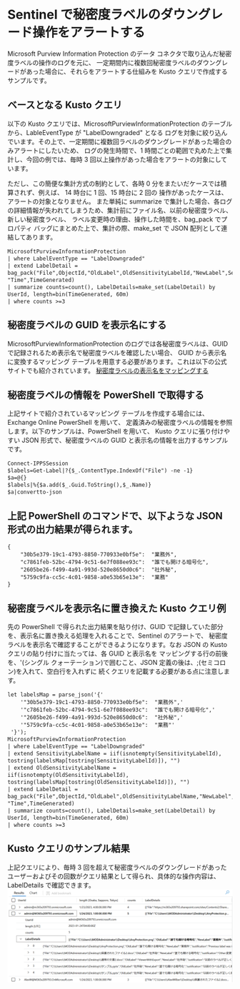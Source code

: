 # Sentinel で秘密度ラベルのダウングレード操作をアラートする
Microsoft Purview Information Protection のデータ コネクタで取り込んだ秘密度ラベルの操作のログを元に、
一定期間内に複数回秘密度ラベルのダウングレードがあった場合に、それらをアラートする仕組みを Kusto クエリで作成するサンプルです。

## ベースとなる Kusto クエリ
以下の Kusto クエリでは、MicrosoftPurviewInformationProtection のテーブルから、LableEventType が "LabelDowngraded" となる
ログを対象に絞り込んでいます。その上で、一定期間に複数回ラベルのダウングレードがあった場合のみアラートにしたいため、
ログの発生時間で、1 時間ごとの範囲で丸めた上で集計し、今回の例では、毎時 3 回以上操作があった場合をアラートの対象にしています。   

ただし、この簡便な集計方式の制約として、各時 0 分をまたいだケースでは積算されず、例えば、 14 時台に 1 回、15 時台に 2 回の
操作があったケースは、アラートの対象となりません。
また単純に summarize で集計した場合、各ログの詳細情報が失われてしまうため、集計前にファイル名、以前の秘密度ラベル、新しい秘密度ラベル、
ラベル変更時の理由、操作した時間を、bag_pack でプロパティ バッグにまとめた上で、集計の際、make_set で JSON 配列として連結してあります。
```
MicrosoftPurviewInformationProtection
| where LabelEventType == "LabelDowngraded" 
| extend LabelDetail = bag_pack("File",ObjectId,"OldLabel",OldSensitivityLabelId,"NewLabel",SensitivityLabelId,"Justification",JustificationText, "Time",TimeGenerated)
| summarize counts=count(), LabelDetails=make_set(LabelDetail) by UserId, length=bin(TimeGenerated, 60m)
| where counts >=3
```

## 秘密度ラベルの GUID を表示名にする
MicrosoftPurviewInformationProtection のログでは各秘密度ラベルは、GUID で記録されるため表示名で秘密度ラベルを確認したい場合、
GUID から表示名に変換するマッピング テーブルを用意する必要があります。これは以下の公式サイトでも紹介されています。
[秘密度ラベルの表示名をマッピングする](https://learn.microsoft.com/en-us/azure/sentinel/connect-microsoft-purview#known-issues-and-limitations)

## 秘密度ラベルの情報を PowerShell で取得する
上記サイトで紹介されているマッピング テーブルを作成する場合には、Exchange Online PowerShell を用いて、
定義済みの秘密度ラベルの情報を参照します。以下のサンプルは、PowerShell を用いて、
Kusto クエリに張り付けやすい JSON 形式で、秘密度ラベルの GUID と表示名の情報を出力するサンプルです。
```
Connect-IPPSSession
$labels=Get-Label|?{$_.ContentType.IndexOf("File") -ne -1}
$a=@{}
$labels|%{$a.add($_.Guid.ToString(),$_.Name)}
$a|convertto-json
```
## 上記 PowerShell のコマンドで、以下ような JSON 形式の出力結果が得られます。
```
{
    "30b5e379-19c1-4793-8850-770933e0bf5e":  "業務外",
    "c7861feb-52bc-4794-9c51-6e7f088ee93c":  "誰でも開ける暗号化",
    "2605be26-f499-4a91-993d-520e8650d0c6":  "社外秘",
    "5759c9fa-cc5c-4c01-9858-a0e53b65e13e":  "業務"
}
```
## 秘密度ラベルを表示名に置き換えた Kusto クエリ例
先の PowerShell で得られた出力結果を貼り付け、GUID で記録していた部分を、表示名に置き換える処理を入れることで、Sentinel のアラートで、
秘密度ラベルを表示名で確認することができるようになります。なお JSON の Kusto クエリの貼り付けに当たっては、各 GUID と表示名を
マッピングする行の前後を、'(シングル クォーテーション)で囲むこと、JSON 定義の後は、;(セミコロン)を入れて、空白行を入れずに
続くクエリを記載する必要がある点に注意します。
```
let labelsMap = parse_json('{'
    '"30b5e379-19c1-4793-8850-770933e0bf5e":  "業務外",'
    '"c7861feb-52bc-4794-9c51-6e7f088ee93c":  "誰でも開ける暗号化",'
    '"2605be26-f499-4a91-993d-520e8650d0c6":  "社外秘",'
    '"5759c9fa-cc5c-4c01-9858-a0e53b65e13e":  "業務"'
 '}');
MicrosoftPurviewInformationProtection
| where LabelEventType == "LabelDowngraded"
| extend SensitivityLabelName = iif(isnotempty(SensitivityLabelId), tostring(labelsMap[tostring(SensitivityLabelId)]), "")
| extend OldSensitivityLabelName = iif(isnotempty(OldSensitivityLabelId), tostring(labelsMap[tostring(OldSensitivityLabelId)]), "")
| extend LabelDetail = bag_pack("File",ObjectId,"OldLabel",OldSensitivityLabelName,"NewLabel",SensitivityLabelName,"Justification",JustificationText, "Time",TimeGenerated)
| summarize counts=count(), LabelDetails=make_set(LabelDetail) by UserId, length=bin(TimeGenerated, 60m)
| where counts >=3
```
## Kusto クエリのサンプル結果
上記クエリにより、毎時 3 回を超えて秘密度ラベルのダウングレードがあったユーザーおよびその回数がクエリ結果として得られ、具体的な操作内容は、
LabelDetails で確認できます。
<img src="https://github.com/YoshihiroIchinose/E5Comp/blob/main/img/SensitiveLabelKusto.png"/>
